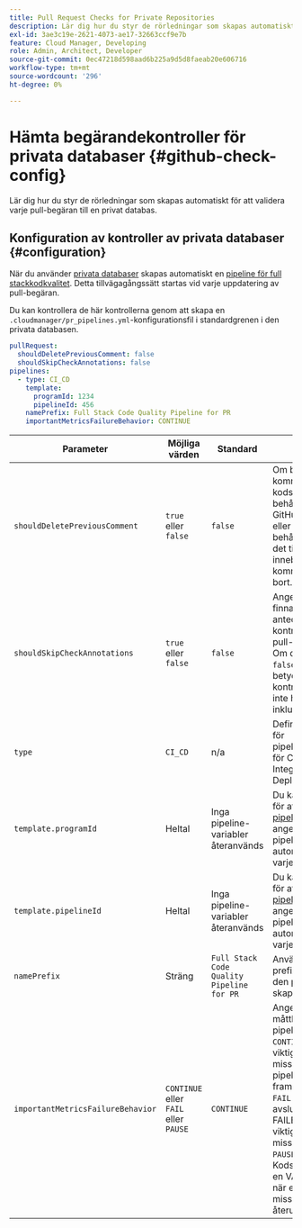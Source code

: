 ```yaml
---
title: Pull Request Checks for Private Repositories
description: Lär dig hur du styr de rörledningar som skapas automatiskt för att validera varje pull-begäran till en privat databas.
exl-id: 3ae3c19e-2621-4073-ae17-32663ccf9e7b
feature: Cloud Manager, Developing
role: Admin, Architect, Developer
source-git-commit: 0ec47218d598aad6b225a9d5d8faeab20e606716
workflow-type: tm+mt
source-wordcount: '296'
ht-degree: 0%

---
```


# Hämta begärandekontroller för privata databaser {#github-check-config}

Lär dig hur du styr de rörledningar som skapas automatiskt för att validera varje pull-begäran till en privat databas.

## Konfiguration av kontroller av privata databaser {#configuration}

När du använder [privata databaser](private-repositories.md#using) skapas automatiskt en [pipeline för full stackkodkvalitet](/help/implementing/cloud-manager/configuring-pipelines/introduction-ci-cd-pipelines.md). Detta tillvägagångssätt startas vid varje uppdatering av pull-begäran.

Du kan kontrollera de här kontrollerna genom att skapa en `.cloudmanager/pr_pipelines.yml`-konfigurationsfil i standardgrenen i den privata databasen.

```yaml
pullRequest:
  shouldDeletePreviousComment: false
  shouldSkipCheckAnnotations: false
pipelines:
  - type: CI_CD
    template:
      programId: 1234
      pipelineId: 456
    namePrefix: Full Stack Code Quality Pipeline for PR
    importantMetricsFailureBehavior: CONTINUE
```

| Parameter | Möjliga värden | Standard | Beskrivning |
| --- | --- | --- | --- |
| `shouldDeletePreviousComment` | `true` eller `false` | `false` | Om bara den sista kommentaren med kodskanningen ska behållas i den här GitHub-pull-begäran eller om alla ska behållas. Om du anger det till `false` (standard) innebär det att tidigare kommentarer inte tas bort. |
| `shouldSkipCheckAnnotations` | `true` eller `false` | `false` | Anger om det ska finnas ytterligare anteckningar i kontrollen för GitHub-pull-begäran eller inte. Om du anger det som `false` (standard) betyder det att kontrollanteckningar inte hoppas över och inkluderas i feedback. |
| `type` | `CI_CD` | n/a | Definierar beteendet för pipelinekonfigurationer för CI/CD (Continuous Integration/Continuous Deployment). |
| `template.programId` | Heltal | Inga pipeline-variabler återanvänds | Du kan använda den för att återanvända de [pipeline-variabler](/help/implementing/cloud-manager/configuring-pipelines/pipeline-variables.md) som angetts för en befintlig pipeline som automatiskt skapats av varje pull-begäran. |
| `template.pipelineId` | Heltal | Inga pipeline-variabler återanvänds | Du kan använda den för att återanvända de [pipeline-variabler](/help/implementing/cloud-manager/configuring-pipelines/pipeline-variables.md) som angetts för en befintlig pipeline som automatiskt skapats av varje pull-begäran. |
| `namePrefix` | Sträng | `Full Stack Code Quality Pipeline for PR` | Används för att ange prefixet för namnet på den pipeline som skapas automatiskt. |
| `importantMetricsFailureBehavior` | `CONTINUE` eller `FAIL` eller `PAUSE` | `CONTINUE` | Anger det viktiga måttbeteendet för pipelinen <br>`CONTINUE` = Om ett viktigt mätresultat misslyckas flyttas pipelinen automatiskt framåt <br>`FAIL` = pipelinen avslutas med en FAILED-status om ett viktigt mätresultat misslyckas<br>`PAUSE` = Kodsökningssteget får en VÄNTNINGSstatus när ett viktigt mätvärde misslyckas och måste återupptas manuellt |




